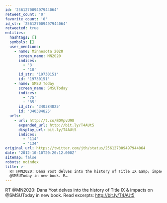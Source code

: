 ```yaml
---
id: '256127009497944064'
retweet_count: '0'
favorite_count: '0'
id_str: '256127009497944064'
retweeted: true
entities:
  hashtags: []
  symbols: []
  user_mentions:
    - name: Minnesota 2020
      screen_name: MN2020
      indices:
        - '3'
        - '10'
      id_str: '19730151'
      id: '19730151'
    - name: SMSU Today
      screen_name: SMSUToday
      indices:
        - '75'
        - '85'
      id_str: '340384825'
      id: '340384825'
  urls:
    - url: http://t.co/BOVpvU98
      expanded_url: http://bit.ly/T4AUt5
      display_url: bit.ly/T4AUt5
      indices:
        - '114'
        - '134'
original_url: https://twitter.com/jth/status/256127009497944064
date: '2012-10-10T20:20:12.000Z'
sitemap: false
robots: noindex
title: >-
  RT @MN2020: Dana Yost delves into the history of Title IX &amp; impacts on
  @SMSUToday in new book. R…
---
```


RT @MN2020: Dana Yost delves into the history of Title IX &amp; impacts on @SMSUToday in new book. Read excerpts: http://bit.ly/T4AUt5
